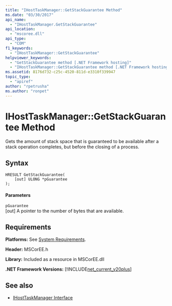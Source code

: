 ```yaml
---
title: "IHostTaskManager::GetStackGuarantee Method"
ms.date: "03/30/2017"
api_name: 
  - "IHostTaskManager.GetStackGuarantee"
api_location: 
  - "mscoree.dll"
api_type: 
  - "COM"
f1_keywords: 
  - "IHostTaskManager::GetStackGuarantee"
helpviewer_keywords: 
  - "GetStackGuarantee method [.NET Framework hosting]"
  - "IHostTaskManager::GetStackGuarantee method [.NET Framework hosting]"
ms.assetid: 8176d732-c25c-4520-811d-e3310f339947
topic_type: 
  - "apiref"
author: "rpetrusha"
ms.author: "ronpet"
---
```

# IHostTaskManager::GetStackGuarantee Method
Gets the amount of stack space that is guaranteed to be available after a stack operation completes, but before the closing of a process.  
  
## Syntax  
  
```  
HRESULT GetStackGuarantee(  
    [out] ULONG *pGuarantee  
);  
```  
  
#### Parameters  
 `pGuarantee`  
 [out] A pointer to the number of bytes that are available.  
  
## Requirements  
 **Platforms:** See [System Requirements](../../../../docs/framework/get-started/system-requirements.md).  
  
 **Header:** MSCorEE.h  
  
 **Library:** Included as a resource in MSCorEE.dll  
  
 **.NET Framework Versions:** [!INCLUDE[net_current_v20plus](../../../../includes/net-current-v20plus-md.md)]  
  
## See also
- [IHostTaskManager Interface](../../../../docs/framework/unmanaged-api/hosting/ihosttaskmanager-interface.md)
